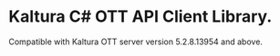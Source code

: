 # Kaltura C# OTT API Client Library.
Compatible with Kaltura OTT server version 5.2.8.13954 and above.
